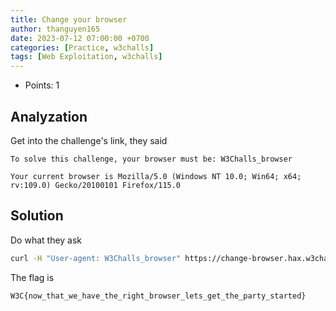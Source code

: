 ```yaml
---
title: Change your browser
author: thanguyen165
date: 2023-07-12 07:00:00 +0700
categories: [Practice, w3challs]
tags: [Web Exploitation, w3challs]
---
```


* Points: 1

## Analyzation

Get into the challenge's link, they said
```
To solve this challenge, your browser must be: W3Challs_browser

Your current browser is Mozilla/5.0 (Windows NT 10.0; Win64; x64; rv:109.0) Gecko/20100101 Firefox/115.0
```

## Solution

Do what they ask

```sh
curl -H "User-agent: W3Challs_browser" https://change-browser.hax.w3challs.com
```

The flag is
```
W3C{now_that_we_have_the_right_browser_lets_get_the_party_started}
```